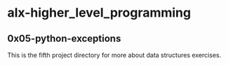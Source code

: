 # alx-higher_level_programming

## 0x05-python-exceptions
This is the fifth project directory for more about data structures exercises.
